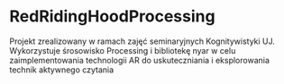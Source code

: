# RedRidingHoodProcessing

Projekt zrealizowany w ramach zajęć seminaryjnych Kognitywistyki UJ. Wykorzystuje śrosowisko Processing i bibliotekę nyar w celu zaimplementowania technologii AR do uskuteczniania i eksplorowania technik aktywnego czytania
